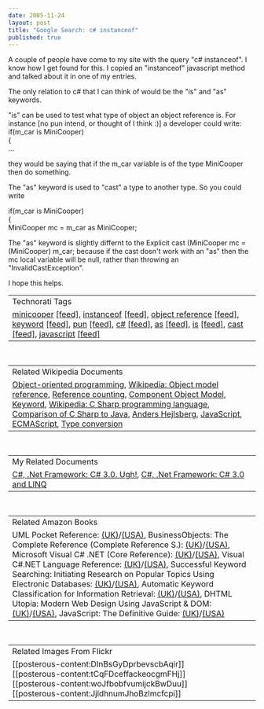 ```yaml
---
date: 2005-11-24
layout: post
title: "Google Search: c# instanceof"
published: true
---
```

A couple of people have come to my site with the query "c# instanceof". I know how I get found for this. I copied an "instanceof" javascript method and talked about it in one of my entries.<p />The only relation to c# that I can think of would be the "is" and "as" keywords.<p />"is" can be used to test what type of object an object reference is. For instance [no pun intend, or thought of I think :)] a developer could write:<br />if(m_car is MiniCooper)<br />{<br />...<p />they would be saying that if the m_car variable is of the type MiniCooper then do something.<p />The "as" keyword is used to "cast" a type to another type. So you could write<br /><p>if(m_car is MiniCooper)<br />{<br />MiniCooper mc = m_car as MiniCooper;</p><p>The "as" keyword is slightly differnt to the Explicit cast (MiniCooper mc = (MiniCooper) m_car; because if the cast dosn't work with an "as" then the mc local variable will be null, rather than throwing an "InvalidCastException".</p><p>I hope this helps.</p><p /><table class="TechnoratiHead TagHeader">
<tr><td>Technorati Tags</td></tr>
<tr class="Technorati"><td>
<a href="http://www.kinlan.co.uk/tag/minicooper" class="Tag" rel="tag">minicooper</a> <a href="http://feeds.technorati.com/feed/posts/tag/minicooper" class="Tag">[feed]</a>, <a href="http://www.kinlan.co.uk/tag/instanceof" class="Tag" rel="tag">instanceof</a> <a href="http://feeds.technorati.com/feed/posts/tag/instanceof" class="Tag">[feed]</a>, <a href="http://www.kinlan.co.uk/tag/object%20reference" class="Tag" rel="tag">object reference</a> <a href="http://feeds.technorati.com/feed/posts/tag/object%20reference" class="Tag">[feed]</a>, <a href="http://www.kinlan.co.uk/tag/keyword" class="Tag" rel="tag">keyword</a> <a href="http://feeds.technorati.com/feed/posts/tag/keyword" class="Tag">[feed]</a>, <a href="http://www.kinlan.co.uk/tag/pun" class="Tag" rel="tag">pun</a> <a href="http://feeds.technorati.com/feed/posts/tag/pun" class="Tag">[feed]</a>, <a href="http://www.kinlan.co.uk/tag/c#" class="Tag" rel="tag">c#</a> <a href="http://feeds.technorati.com/feed/posts/tag/c#" class="Tag">[feed]</a>, <a href="http://www.kinlan.co.uk/tag/as" class="Tag" rel="tag">as</a> <a href="http://feeds.technorati.com/feed/posts/tag/as" class="Tag">[feed]</a>, <a href="http://www.kinlan.co.uk/tag/is" class="Tag" rel="tag">is</a> <a href="http://feeds.technorati.com/feed/posts/tag/is" class="Tag">[feed]</a>, <a href="http://www.kinlan.co.uk/tag/cast" class="Tag" rel="tag">cast</a> <a href="http://feeds.technorati.com/feed/posts/tag/cast" class="Tag">[feed]</a>, <a href="http://www.kinlan.co.uk/tag/javascript" class="Tag" rel="tag">javascript</a> <a href="http://feeds.technorati.com/feed/posts/tag/javascript" class="Tag">[feed]</a>
</td></tr>
</table><br /><table class="TechnoratiHead TagHeader">
<tr><td>Related Wikipedia Documents</td></tr>
<tr class="Technorati"><td>
<a href="http://en.wikipedia.org/wiki/Object-oriented" class="Tag" rel="tag">Object-oriented programming</a>, <a href="http://en.wikipedia.org/wiki/Object_model_reference" class="Tag" rel="tag">Wikipedia: Object model reference</a>, <a href="http://en.wikipedia.org/wiki/Reference_counting" class="Tag" rel="tag">Reference counting</a>, <a href="http://en.wikipedia.org/wiki/Component_object_model" class="Tag" rel="tag">Component Object Model</a>, <a href="http://en.wikipedia.org/wiki/Keyword" class="Tag" rel="tag">Keyword</a>, <a href="http://en.wikipedia.org/wiki/C_Sharp_programming_language" class="Tag" rel="tag">Wikipedia: C Sharp programming language</a>, <a href="http://en.wikipedia.org/wiki/Comparison_of_C_Sharp_to_Java" class="Tag" rel="tag">Comparison of C Sharp to Java</a>, <a href="http://en.wikipedia.org/wiki/Anders_Hejlsberg" class="Tag" rel="tag">Anders Hejlsberg</a>, <a href="http://en.wikipedia.org/wiki/JavaScript" class="Tag" rel="tag">JavaScript</a>, <a href="http://en.wikipedia.org/wiki/ECMAScript" class="Tag" rel="tag">ECMAScript</a>, <a href="http://en.wikipedia.org/wiki/Cast_(computer_science)" class="Tag" rel="tag">Type conversion</a>
</td></tr>
</table><br /><table class="TechnoratiHead TagHeader">
<tr><td>My Related Documents</td></tr>
<tr class="Technorati"><td>
<a href="http://www.kinlan.co.uk/2005/09/c-30-ugh.html" class="Tag" rel="tag">C#, .Net Framework: C# 3.0. Ugh!</a>, <a href="http://www.kinlan.co.uk/2005/09/c-30-and-linq.html" class="Tag" rel="tag">C#, .Net Framework: C# 3.0 and LINQ</a>
</td></tr>
</table><br /><table class="TechnoratiHead TagHeader">
<tr><td>Related Amazon Books</td></tr>
<tr class="Technorati"><td>UML Pocket Reference: <a href="http://www.amazon.co.uk/exec/obidos/redirect?tag=cnetfra-21&amp;link_code=xm2&amp;camp=2025&amp;creative=165953&amp;path=http://www.amazon.co.uk/gp/redirect.html%253fASIN=0596004974%2526tag=cnetfra-21%2526lcode=xm2%2526cID=2025%2526ccmID=165953%2526location=/o/ASIN/0596004974%25253FSubscriptionId=0CM2PVF6VAHJQKW5G782" class="Tag" rel="tag">(UK)</a>/<a href="http://www.amazon.com/exec/obidos/redirect?tag=cnetfra-20&amp;link_code=xm2&amp;camp=2025&amp;creative=165953&amp;path=http://www.amazon.com/gp/redirect.html%253fASIN=0596004974%2526tag=cnetfra-20%2526lcode=xm2%2526cID=2025%2526ccmID=165953%2526location=/o/ASIN/0596004974%25253FSubscriptionId=0CM2PVF6VAHJQKW5G782" class="Tag" rel="tag">(USA)</a>, BusinessObjects: The Complete Reference (Complete Reference S.): <a href="http://www.amazon.co.uk/exec/obidos/redirect?tag=cnetfra-21&amp;link_code=xm2&amp;camp=2025&amp;creative=165953&amp;path=http://www.amazon.co.uk/gp/redirect.html%253fASIN=0072226811%2526tag=cnetfra-21%2526lcode=xm2%2526cID=2025%2526ccmID=165953%2526location=/o/ASIN/0072226811%25253FSubscriptionId=0CM2PVF6VAHJQKW5G782" class="Tag" rel="tag">(UK)</a>/<a href="http://www.amazon.com/exec/obidos/redirect?tag=cnetfra-20&amp;link_code=xm2&amp;camp=2025&amp;creative=165953&amp;path=http://www.amazon.com/gp/redirect.html%253fASIN=0072226811%2526tag=cnetfra-20%2526lcode=xm2%2526cID=2025%2526ccmID=165953%2526location=/o/ASIN/0072226811%25253FSubscriptionId=0CM2PVF6VAHJQKW5G782" class="Tag" rel="tag">(USA)</a>, Microsoft Visual C# .NET (Core Reference): <a href="http://www.amazon.co.uk/exec/obidos/redirect?tag=cnetfra-21&amp;link_code=xm2&amp;camp=2025&amp;creative=165953&amp;path=http://www.amazon.co.uk/gp/redirect.html%253fASIN=0735612900%2526tag=cnetfra-21%2526lcode=xm2%2526cID=2025%2526ccmID=165953%2526location=/o/ASIN/0735612900%25253FSubscriptionId=0CM2PVF6VAHJQKW5G782" class="Tag" rel="tag">(UK)</a>/<a href="http://www.amazon.com/exec/obidos/redirect?tag=cnetfra-20&amp;link_code=xm2&amp;camp=2025&amp;creative=165953&amp;path=http://www.amazon.com/gp/redirect.html%253fASIN=0735612900%2526tag=cnetfra-20%2526lcode=xm2%2526cID=2025%2526ccmID=165953%2526location=/o/ASIN/0735612900%25253FSubscriptionId=0CM2PVF6VAHJQKW5G782" class="Tag" rel="tag">(USA)</a>, Visual C#.NET Language Reference: <a href="http://www.amazon.co.uk/exec/obidos/redirect?tag=cnetfra-21&amp;link_code=xm2&amp;camp=2025&amp;creative=165953&amp;path=http://www.amazon.co.uk/gp/redirect.html%253fASIN=0735615543%2526tag=cnetfra-21%2526lcode=xm2%2526cID=2025%2526ccmID=165953%2526location=/o/ASIN/0735615543%25253FSubscriptionId=0CM2PVF6VAHJQKW5G782" class="Tag" rel="tag">(UK)</a>/<a href="http://www.amazon.com/exec/obidos/redirect?tag=cnetfra-20&amp;link_code=xm2&amp;camp=2025&amp;creative=165953&amp;path=http://www.amazon.com/gp/redirect.html%253fASIN=0735615543%2526tag=cnetfra-20%2526lcode=xm2%2526cID=2025%2526ccmID=165953%2526location=/o/ASIN/0735615543%25253FSubscriptionId=0CM2PVF6VAHJQKW5G782" class="Tag" rel="tag">(USA)</a>, Successful Keyword Searching: Initiating Research on Popular Topics Using Electronic Databases: <a href="http://www.amazon.co.uk/exec/obidos/redirect?tag=cnetfra-21&amp;link_code=xm2&amp;camp=2025&amp;creative=165953&amp;path=http://www.amazon.co.uk/gp/redirect.html%253fASIN=0313306761%2526tag=cnetfra-21%2526lcode=xm2%2526cID=2025%2526ccmID=165953%2526location=/o/ASIN/0313306761%25253FSubscriptionId=0CM2PVF6VAHJQKW5G782" class="Tag" rel="tag">(UK)</a>/<a href="http://www.amazon.com/exec/obidos/redirect?tag=cnetfra-20&amp;link_code=xm2&amp;camp=2025&amp;creative=165953&amp;path=http://www.amazon.com/gp/redirect.html%253fASIN=0313306761%2526tag=cnetfra-20%2526lcode=xm2%2526cID=2025%2526ccmID=165953%2526location=/o/ASIN/0313306761%25253FSubscriptionId=0CM2PVF6VAHJQKW5G782" class="Tag" rel="tag">(USA)</a>, Automatic Keyword Classification for Information Retrieval: <a href="http://www.amazon.co.uk/exec/obidos/redirect?tag=cnetfra-21&amp;link_code=xm2&amp;camp=2025&amp;creative=165953&amp;path=http://www.amazon.co.uk/gp/redirect.html%253fASIN=0408701374%2526tag=cnetfra-21%2526lcode=xm2%2526cID=2025%2526ccmID=165953%2526location=/o/ASIN/0408701374%25253FSubscriptionId=0CM2PVF6VAHJQKW5G782" class="Tag" rel="tag">(UK)</a>/<a href="http://www.amazon.com/exec/obidos/redirect?tag=cnetfra-20&amp;link_code=xm2&amp;camp=2025&amp;creative=165953&amp;path=http://www.amazon.com/gp/redirect.html%253fASIN=0408701374%2526tag=cnetfra-20%2526lcode=xm2%2526cID=2025%2526ccmID=165953%2526location=/o/ASIN/0408701374%25253FSubscriptionId=0CM2PVF6VAHJQKW5G782" class="Tag" rel="tag">(USA)</a>, DHTML Utopia: Modern Web Design Using JavaScript &amp; DOM: <a href="http://www.amazon.co.uk/exec/obidos/redirect?tag=cnetfra-21&amp;link_code=xm2&amp;camp=2025&amp;creative=165953&amp;path=http://www.amazon.co.uk/gp/redirect.html%253fASIN=0957921896%2526tag=cnetfra-21%2526lcode=xm2%2526cID=2025%2526ccmID=165953%2526location=/o/ASIN/0957921896%25253FSubscriptionId=0CM2PVF6VAHJQKW5G782" class="Tag" rel="tag">(UK)</a>/<a href="http://www.amazon.com/exec/obidos/redirect?tag=cnetfra-20&amp;link_code=xm2&amp;camp=2025&amp;creative=165953&amp;path=http://www.amazon.com/gp/redirect.html%253fASIN=0957921896%2526tag=cnetfra-20%2526lcode=xm2%2526cID=2025%2526ccmID=165953%2526location=/o/ASIN/0957921896%25253FSubscriptionId=0CM2PVF6VAHJQKW5G782" class="Tag" rel="tag">(USA)</a>, JavaScript: The Definitive Guide: <a href="http://www.amazon.co.uk/exec/obidos/redirect?tag=cnetfra-21&amp;link_code=xm2&amp;camp=2025&amp;creative=165953&amp;path=http://www.amazon.co.uk/gp/redirect.html%253fASIN=0596000480%2526tag=cnetfra-21%2526lcode=xm2%2526cID=2025%2526ccmID=165953%2526location=/o/ASIN/0596000480%25253FSubscriptionId=0CM2PVF6VAHJQKW5G782" class="Tag" rel="tag">(UK)</a>/<a href="http://www.amazon.com/exec/obidos/redirect?tag=cnetfra-20&amp;link_code=xm2&amp;camp=2025&amp;creative=165953&amp;path=http://www.amazon.com/gp/redirect.html%253fASIN=0596000480%2526tag=cnetfra-20%2526lcode=xm2%2526cID=2025%2526ccmID=165953%2526location=/o/ASIN/0596000480%25253FSubscriptionId=0CM2PVF6VAHJQKW5G782" class="Tag" rel="tag">(USA)</a>
</td></tr>
</table><br /><table class="TechnoratiHead TagHeader">
<tr><td>Related Images From Flickr</td></tr>
<tr class="Technorati"><td>
<span style="FLOAT: left;">[[posterous-content:DInBsGyDprbevscbAqir]]</span><span style="FLOAT: left;">[[posterous-content:tCqFDceffackeocgmFHj]]</span><span style="FLOAT: left;">[[posterous-content:woJfbobfvumijckBwDuu]]</span><span style="FLOAT: left;">[[posterous-content:JjldhnumJhoBzlmcfcpi]]</span>
</td></tr>
</table><div class="blogger-post-footer"><img class="posterous_download_image" src="https://blogger.googleusercontent.com/tracker/8109338-113287390108238193?l=www.kinlan.co.uk%2Findex.html" height="1" alt="" width="1" /></div>

